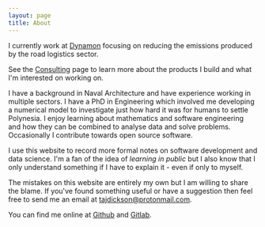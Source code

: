 ```yaml
---
layout: page
title: About
---
```


I currently work at [Dynamon](https://dynamon.co.uk/) focusing on reducing the emissions produced by the road logistics sector.

See the [Consulting](consulting) page to learn more about the products I build and what I'm interested on working on.

I have a background in Naval Architecture and have experience working in multiple sectors. I have a PhD in Engineering which involved me developing a numerical model to investigate just how hard it was for humans to settle Polynesia. I enjoy learning about mathematics and software engineering and how they can be combined to analyse data and solve problems. Occasionally I contribute towards open source software.

I use this website to record more formal notes on software development and data science. I'm a fan of the idea of _learning in public_ but I also know that I only understand something if I have to explain it - even if only to myself.

The mistakes on this website are entirely my own but I am willing to share the blame. If you've found something useful or have a suggestion then feel free to send me an email at tajdickson@protonmail.com.

You can find me online at [Github](https://github.com/TAJD) and [Gitlab](https://gitlab.com/thomas_dickson).

